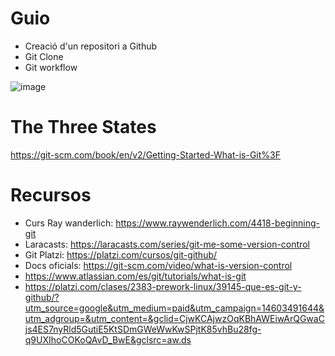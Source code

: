 # Guio

- Creació d'un repositori a Github
- Git Clone
- Git workflow

![image](https://user-images.githubusercontent.com/4015406/135829076-718ffa56-a43e-4c19-9242-51adccd1fd39.png)


# The Three States

https://git-scm.com/book/en/v2/Getting-Started-What-is-Git%3F

# Recursos

- Curs Ray wanderlich: https://www.raywenderlich.com/4418-beginning-git
- Laracasts: https://laracasts.com/series/git-me-some-version-control
- Git Platzi: https://platzi.com/cursos/git-github/
- Docs oficials: https://git-scm.com/video/what-is-version-control
- https://www.atlassian.com/es/git/tutorials/what-is-git
- https://platzi.com/clases/2383-prework-linux/39145-que-es-git-y-github/?utm_source=google&utm_medium=paid&utm_campaign=14603491644&utm_adgroup=&utm_content=&gclid=CjwKCAjwzOqKBhAWEiwArQGwaCjs4ES7nyRld5GutiE5KtSDmGWeWwKwSPjtK85vhBu28fg-q9UXIhoCOKoQAvD_BwE&gclsrc=aw.ds
